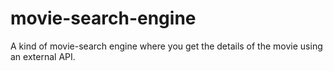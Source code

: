 # movie-search-engine
A kind of movie-search engine where you get the details of the movie using an external API.
